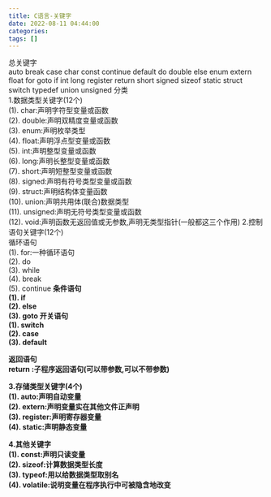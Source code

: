 ```yaml
---
title: C语言-关键字
date: 2022-08-11 04:44:00
categories: 
tags: []
---
```


总关键字</br>auto break case char const continue default do double else enum extern float for goto if int long register return short signed sizeof static struct switch typedef union unsigned 
分类</br>1.数据类型关键字(12个)</br> (1). char:声明字符型变量或函数</br> (2). double:声明双精度变量或函数</br> (3). enum:声明枚举类型</br> (4). float:声明浮点型变量或函数</br> (5). int:声明整型变量或函数</br> (6). long:声明长整型变量或函数</br> (7). short:声明短整型变量或函数</br> (8). signed:声明有符号类型变量或函数</br> (9). struct:声明结构体变量函数</br> (10). union:声明共用体(联合)数据类型</br> (11). unsigned:声明无符号类型变量或函数</br> (12). void:声明函数无返回值或无参数,声明无类型指针(一般都这三个作用)
2.控制语句关键字(12个)</br><a>循环语句</br> (1). for:一种循环语句</br> (2). do</br> (3). while</br> (4). break</br> (5). continue
<b>条件语句</br> (1). if</br> (2). else</br> (3). goto
<c>开关语句</br> (1). switch</br> (2). case</br> (3). default

<d>返回语句</br>return :子程序返回语句(可以带参数,可以不带参数)

3.存储类型关键字(4个)</br> (1). auto:声明自动变量</br> (2). extern:声明变量实在其他文件正声明</br> (3). register:声明寄存器变量</br> (4). static:声明静态变量

4.其他关键字</br> (1). const:声明只读变量</br> (2). sizeof:计算数据类型长度</br> (3). typeof:用以给数据类型取别名</br> (4). volatile:说明变量在程序执行中可被隐含地改变
